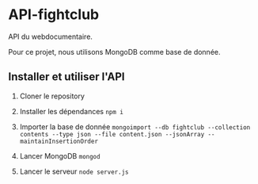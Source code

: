 # API-fightclub

API du webdocumentaire. 

Pour ce projet, nous utilisons MongoDB comme base de donnée.

## Installer et utiliser l'API

1. Cloner le repository

2. Installer les dépendances
`npm i`

3. Importer la base de donnée `mongoimport --db fightclub --collection contents --type json --file content.json --jsonArray --maintainInsertionOrder`

4. Lancer MongoDB `mongod`

5. Lancer le serveur `node server.js`
